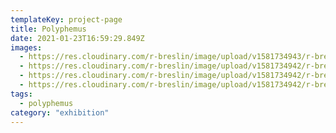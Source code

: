 ```yaml
---
templateKey: project-page
title: Polyphemus
date: 2021-01-23T16:59:29.849Z
images:
  - https://res.cloudinary.com/r-breslin/image/upload/v1581734943/r-breslin-cloudinary/WORK/EXHIBITION/polyphemus/EXHIBITION_polyphemus_polyphemus-02_peyqiy.jpg
  - https://res.cloudinary.com/r-breslin/image/upload/v1581734942/r-breslin-cloudinary/WORK/EXHIBITION/polyphemus/EXHIBITION_polyphemus_polyphemus-01_edjxkh.jpg
  - https://res.cloudinary.com/r-breslin/image/upload/v1581734942/r-breslin-cloudinary/WORK/EXHIBITION/polyphemus/EXHIBITION_polyphemus_polyphemus-03_ugxrsq.jpg
  - https://res.cloudinary.com/r-breslin/image/upload/v1581734942/r-breslin-cloudinary/WORK/EXHIBITION/polyphemus/EXHIBITION_polyphemus_polyphemus-04_hlpewi.jpg
tags:
  - polyphemus
category: "exhibition"
---
```


